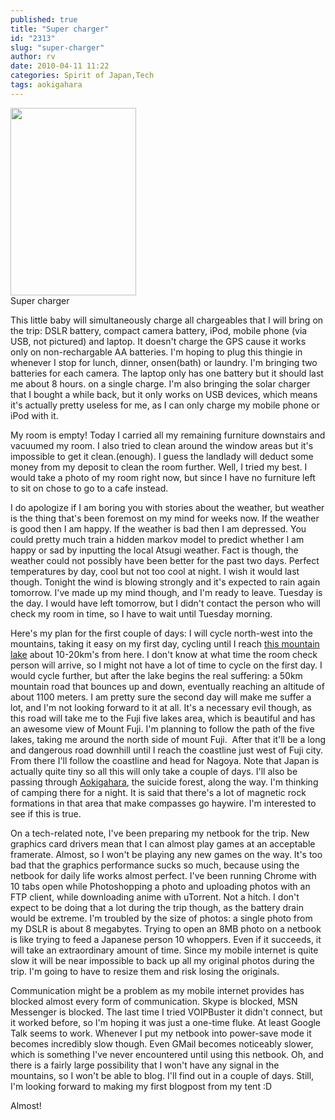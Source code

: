 ```yaml
---
published: true
title: "Super charger"
id: "2313"
slug: "super-charger"
author: rv
date: 2010-04-11 11:22
categories: Spirit of Japan,Tech
tags: aokigahara
---
```

<div class="caption">
<a href="https://s3.amazonaws.com/cfwblog/uploads/2010/04/sc.jpg"><img class="size-medium wp-image-2314" title="sc" src="https://s3.amazonaws.com/cfwblog/uploads/2010/04/sc.jpg?w=201" alt="" width="201" height="300" /></a>
<div class="caption-text">Super charger</div>
</div>

This little baby will simultaneously charge all chargeables that I will bring on the trip: DSLR battery, compact camera battery, iPod, mobile phone (via USB, not pictured) and laptop. It doesn't charge the GPS cause it works only on non-rechargable AA batteries. I'm hoping to plug this thingie in whenever I stop for lunch, dinner, onsen(bath) or laundry. I'm bringing two batteries for each camera. The laptop only has one battery but it should last me about 8 hours. on a single charge. I'm also bringing the solar charger that I bought a while back, but it only works on USB devices, which means it's actually pretty useless for me, as I can only charge my mobile phone or iPod with it.

My room is empty! Today I carried all my remaining furniture downstairs and vacuumed my room. I also tried to clean around the window areas but it's impossible to get it clean.(enough). I guess the landlady will deduct some money from my deposit to clean the room further. Well, I tried my best. I would take a photo of my room right now, but since I have no furniture left to sit on chose to go to a cafe instead.

I do apologize if I am boring you with stories about the weather, but weather is the thing that's been foremost on my mind for weeks now. If the weather is good then I am happy. If the weather is bad then I am depressed. You could pretty much train a hidden markov model to predict whether I am happy or sad by inputting the local Atsugi weather. Fact is though, the weather could not possibly have been better for the past two days. Perfect temperatures by day, cool but not too cool at night. I wish it would last though. Tonight the wind is blowing strongly and it's expected to rain again tomorrow. I've made up my mind though, and I'm ready to leave. Tuesday is the day. I would have left tomorrow, but I didn't contact the person who will check my room in time, so I have to wait until Tuesday morning.

Here's my plan for the first couple of days: I will cycle north-west into the mountains, taking it easy on my first day, cycling until I reach <a href="/blog/2009/04/11/the-lake/" target="_blank">this mountain lake</a> about 10-20km's from here. I don't know at what time the room check person will arrive, so I might not have a lot of time to cycle on the first day. I would cycle further, but after the lake begins the real suffering: a 50km mountain road that bounces up and down, eventually reaching an altitude of about 1100 meters. I am pretty sure the second day will make me suffer a lot, and I'm not looking forward to it at all. It's a necessary evil though, as this road will take me to the Fuji five lakes area, which is beautiful and has an awesome view of Mount Fuji. I'm planning to follow the path of the five lakes, taking me around the north side of mount Fuji.  After that it'll be a long and dangerous road downhill until I reach the coastline just west of Fuji city. From there I'll follow the coastline and head for Nagoya. Note that Japan is actually quite tiny so all this will only take a couple of days. I'll also be passing through <a href="/blog/travel/the-sea-of-trees/" target="_blank">Aokigahara</a>, the suicide forest, along the way. I'm thinking of camping there for a night. It is said that there's a lot of magnetic rock formations in that area that make compasses go haywire. I'm interested to see if this is true.

On a tech-related note, I've been preparing my netbook for the trip. New graphics card drivers mean that I can almost play games at an acceptable framerate. Almost, so I won't be playing any new games on the way. It's too bad that the graphics performance sucks so much, because using the netbook for daily life works almost perfect. I've been running Chrome with 10 tabs open while Photoshopping a photo and uploading photos with an FTP client, while downloading anime with uTorrent. Not a hitch. I don't expect to be doing that a lot during the trip though, as the battery drain would be extreme. I'm troubled by the size of photos: a single photo from my DSLR is about 8 megabytes. Trying to open an 8MB photo on a netbook is like trying to feed a Japanese person 10 whoppers. Even if it succeeds, it will take an extraordinary amount of time. Since my mobile internet is quite slow it will be near impossible to back up all my original photos during the trip. I'm going to have to resize them and risk losing the originals.

Communication might be a problem as my mobile internet provides has blocked almost every form of communication. Skype is blocked, MSN Messenger is blocked. The last time I tried VOIPBuster it didn't connect, but it worked before, so I'm hoping it was just a one-time fluke. At least Google Talk seems to work. Whenever I put my netbook into power-save mode it becomes incredibly slow though. Even GMail becomes noticeably slower, which is something I've never encountered until using this netbook. Oh, and there is a fairly large possibility that I won't have any signal in the mountains, so I won't be able to blog. I'll find out in a couple of days. Still, I'm looking forward to making my first blogpost from my tent :D

Almost!